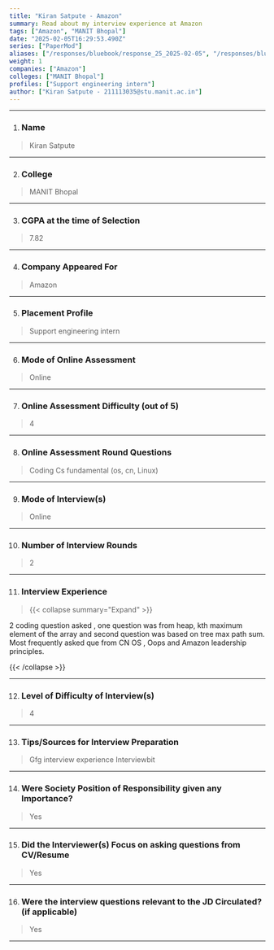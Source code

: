 ```yaml
---
title: "Kiran Satpute - Amazon"
summary: Read about my interview experience at Amazon
tags: ["Amazon", "MANIT Bhopal"]
date: "2025-02-05T16:29:53.490Z"
series: ["PaperMod"]
aliases: ["/responses/bluebook/response_25_2025-02-05", "/responses/bluebook/kiran-satpute-amazon"]
weight: 1
companies: ["Amazon"]
colleges: ["MANIT Bhopal"]
profiles: ["Support engineering intern"]
author: ["Kiran Satpute - 211113035@stu.manit.ac.in"]
---
```

---
1. ### Name

> Kiran Satpute

---

2. ### College

> MANIT Bhopal

---

3. ### CGPA at the time of Selection

> 7.82

---

4. ### Company Appeared For

> Amazon

---

5. ### Placement Profile

> Support engineering intern

---

6. ### Mode of Online Assessment

> Online

---

7. ### Online Assessment Difficulty (out of 5)

> 4

---

8. ### Online Assessment Round Questions

> Coding
Cs fundamental (os, cn, Linux) 

---

9. ### Mode of Interview(s)

> Online

---

10. ### Number of Interview Rounds

> 2

---

11. ### Interview Experience

> {{< collapse summary="Expand" >}}

2 coding question asked , one question was from heap, kth maximum element of the array and second question was based on tree max path sum. Most frequently asked que from CN OS , Oops and Amazon leadership principles. 

{{< /collapse >}}

---

12. ### Level of Difficulty of Interview(s)

> 4

---

13. ### Tips/Sources for Interview Preparation

> Gfg interview experience 
Interviewbit


---

14. ### Were Society Position of Responsibility given any Importance?

> Yes

---

15. ### Did the Interviewer(s) Focus on asking questions from CV/Resume

> Yes

---

16. ### Were the interview questions relevant to the JD Circulated? (if applicable)

> Yes

---


